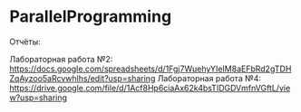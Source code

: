 # ParallelProgramming

Отчёты:

Лабораторная работа №2: https://docs.google.com/spreadsheets/d/1Fgj7WuehyYIeIM8aEFbRd2gTDHZqAyzoo5aRcvwhlhs/edit?usp=sharing
Лабораторная работа №4: https://drive.google.com/file/d/1Acf8Hp6ciaAx62k4bsTIDGDVmfnVGftL/view?usp=sharing